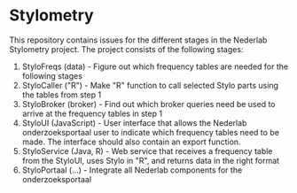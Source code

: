 # Stylometry

This repository contains issues for the different stages in the Nederlab Stylometry project.
The project consists of the following stages:

1. StyloFreqs (data) - Figure out which frequency tables are needed for the following stages
1. StyloCaller ("R") - Make "R" function to call selected Stylo parts using the tables from step 1
1. StyloBroker (broker) - Find out which broker queries need be used to arrive at the frequency tables in step 1
1. StyloUI (JavaScript) - User interface that allows the Nederlab onderzoeksportaal user to indicate which frequency tables need to be made. The interface should also contain an export function.
1. StyloService (Java, R) - Web service that receives a frequency table from the StyloUI, uses Stylo in "R", and returns data in the right format
1. StyloPortaal (...) - Integrate all Nederlab components for the onderzoeksportaal
